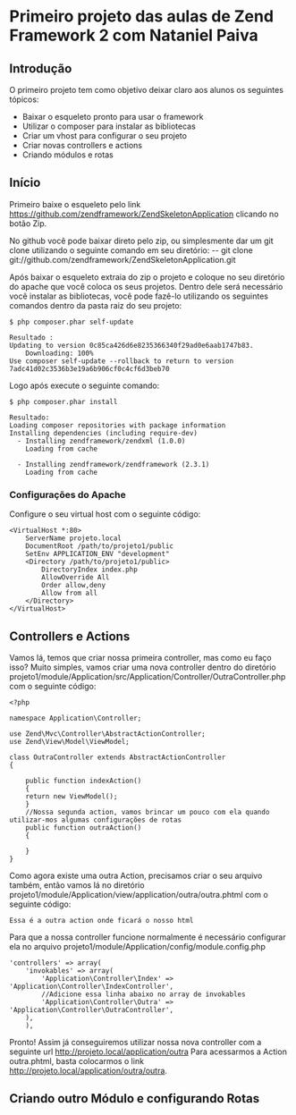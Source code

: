Primeiro projeto das aulas de Zend Framework 2 com Nataniel Paiva
=======================

Introdução
------------
O primeiro projeto tem como objetivo deixar claro aos alunos os seguintes tópicos:
* Baixar o esqueleto pronto para usar o framework
* Utilizar o composer para instalar as bibliotecas
* Criar um vhost para configurar o seu projeto
* Criar novas controllers e actions
* Criando módulos e rotas 


Início
-------

Primeiro baixe o esqueleto pelo link https://github.com/zendframework/ZendSkeletonApplication clicando no botão Zip.

No github você pode baixar direto pelo zip, ou simplesmente dar um git clone utilizando o seguinte comando em seu diretório:
-- git clone git://github.com/zendframework/ZendSkeletonApplication.git

Após baixar o esqueleto extraia do zip o projeto e coloque no seu diretório do apache que você coloca os seus projetos.
Dentro dele será necessário você instalar as bibliotecas, você pode fazê-lo utilizando os seguintes comandos dentro da pasta raiz do seu projeto:

	$ php composer.phar self-update

	Resultado : 
	Updating to version 0c85ca426d6e8235366340f29ad0e6aab1747b83.
	    Downloading: 100%         
	Use composer self-update --rollback to return to version 7adc41d02c3536b3e19a6b906cf0c4cf6d3beb70

Logo após execute o seguinte comando:

	$ php composer.phar install

	Resultado:
	Loading composer repositories with package information
	Installing dependencies (including require-dev)
	  - Installing zendframework/zendxml (1.0.0)
	    Loading from cache

	  - Installing zendframework/zendframework (2.3.1)
	    Loading from cache

### Configurações do Apache

Configure o seu virtual host com o seguinte código:

    <VirtualHost *:80>
        ServerName projeto.local
        DocumentRoot /path/to/projeto1/public
        SetEnv APPLICATION_ENV "development"
        <Directory /path/to/projeto1/public>
            DirectoryIndex index.php
            AllowOverride All
            Order allow,deny
            Allow from all
        </Directory>
    </VirtualHost>

Controllers e Actions
-----------------------

Vamos lá, temos que criar nossa primeira controller, mas como eu faço isso?
Muito simples, vamos criar uma nova controller dentro do diretório 
projeto1/module/Application/src/Application/Controller/OutraController.php com o seguinte código:

	<?php

	namespace Application\Controller;

	use Zend\Mvc\Controller\AbstractActionController;
	use Zend\View\Model\ViewModel;

	class OutraController extends AbstractActionController
	{
		
	    public function indexAction()
	    {
		return new ViewModel();
	    }
	    //Nossa segunda action, vamos brincar um pouco com ela quando utilizar-mos algumas configurações de rotas 	    
	    public function outraAction()
	    {
	    	
	    }
	}

Como agora existe uma outra Action, precisamos criar o seu arquivo também, então vamos lá no diretório 
projeto1/module/Application/view/application/outra/outra.phtml com o seguinte código:

	Essa é a outra action onde ficará o nosso html

Para que a nossa controller funcione normalmente é necessário configurar ela no arquivo 
projeto1/module/Application/config/module.config.php


	'controllers' => array(
		'invokables' => array(
		    'Application\Controller\Index' => 'Application\Controller\IndexController',
		    //Adicione essa linha abaixo no array de invokables	
		    'Application\Controller\Outra' => 'Application\Controller\OutraController',		
		),
	    ),

Pronto! Assim já conseguiremos utilizar nossa nova controller com a seguinte url http://projeto.local/application/outra
Para acessarmos a Action outra.phtml, basta colocarmos o link http://projeto.local/application/outra/outra.

Criando outro Módulo e configurando Rotas
-----------------------------------------





